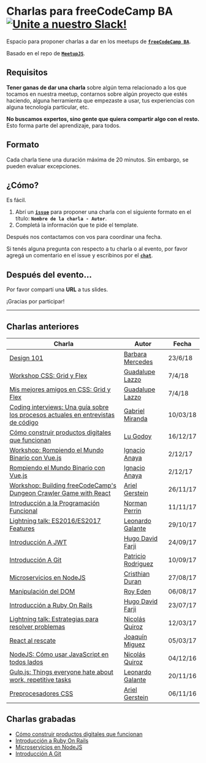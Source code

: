 # Charlas para freeCodeCamp BA [![Unite a nuestro Slack!](https://freecodecampba.herokuapp.com/badge.svg)](http://freecodecampba.org/chat)

Espacio para proponer charlas a dar en los meetups de **[`freeCodeCamp BA`](https://www.freecodecampba.org)**.

Basado en el repo de **[`MeetupJS`](https://github.com/meetupjs-ar/charlas/)**.

## Requisitos

**Tener ganas de dar una charla** sobre algún tema relacionado a los que tocamos en nuestra meetup, contarnos sobre algún proyecto que estés haciendo, alguna herramienta que empezaste a usar, tus experiencias con alguna tecnología particular, etc.

**No buscamos expertos, sino gente que quiera compartir algo con el resto.** Esto forma parte del aprendizaje, para todos.

## Formato

Cada charla tiene una duración máxima de 20 minutos. Sin embargo, se pueden evaluar excepciones.

## ¿Cómo?

Es fácil.

1. Abrí un **[`issue`](https://github.com/FreeCodeCampBA/charlas/issues)** para proponer una charla con el siguiente formato en el título: **`Nombre de la charla - Autor`**.
2. Completá la información que te pide el template.

Después nos contactamos con vos para coordinar una fecha.

Si tenés alguna pregunta con respecto a tu charla o al evento, por favor agregá un comentario en el issue y escribinos por el **[`chat`](https://freecodecampba.org/chat)**.

## Después del evento...

Por favor compartí una **URL** a tus slides.

¡Gracias por participar!

---

## Charlas anteriores

| Charla                                                                                                                                                                | Autor                                                 | Fecha    |
| --------------------------------------------------------------------------------------------------------------------------------------------------------------------- | ----------------------------------------------------- | -------- |
| [Design 101](https://es.scribd.com/document/387328167/Design-101)                                                                                                     | [Barbara Mercedes](https://twitter.com/barmercedes_)  | 23/6/18  |
| [Workshop CSS: Grid y Flex](https://github.com/guadalazzo/workshop-css-grid)                                                                                          | [Guadalupe Lazzo](https://twitter.com/Waduchis)       | 7/4/18   |
| [Mis mejores amigos en CSS: Grid y Flex](https://docs.google.com/presentation/d/1f73IJ3vb2ZXOIrwqDx6ExrjrYnavgCJH0TqpKfSVIXU/edit#slide=id.p)                         | [Guadalupe Lazzo](https://twitter.com/Waduchis)       | 7/4/18   |
| [Coding interviews: Una guía sobre los procesos actuales en entrevistas de código](http://slides.com/gabrielmiranda-1/deck-2#/)                                       | [Gabriel Miranda](https://twitter.com/frontendingme)  | 10/03/18 |
| [Cómo construir productos digitales que funcionan](https://docs.google.com/presentation/d/1Lu-uD_j6qF2xOazfig3KSNC_bcPoZhYQhvpGJiffXR8/edit#slide=id.g2a44e3d5b6_0_6) | [Lu Godoy](https://twitter.com/tocateunvals)          | 16/12/17 |
| [Workshop: Rompiendo el Mundo Binario con Vue.js](https://github.com/ianaya89/workshop-vuejs/)                                                                        | [Ignacio Anaya](https://twitter.com/ianaya89)         | 2/12/17  |
| [Rompiendo el Mundo Binario con Vue.js](https://speakerdeck.com/ianaya89/workshop-rompiendo-el-mundo-binario-con-vue-dot-js)                                          | [Ignacio Anaya](https://twitter.com/ianaya89)         | 2/12/17  |
| [Workshop: Building freeCodeCamp's Dungeon Crawler Game with React](https://github.com/arielger/fcc-dungeon-game)                                                     | [Ariel Gerstein](https://twitter.com/arielger_)       | 26/11/17 |
| [Introducción a la Programación Funcional](http://slides.com/normanperrin/deck#/)                                                                                     | [Norman Perrin](https://twitter.com/NormanPerrinOK)   | 11/11/17 |
| [Lightning talk: ES2016/ES2017 Features](https://es2016-2017-features.now.sh/)                                                                                        | [Leonardo Galante](https://twitter.com/lndgalante)    | 29/10/17 |
| [Introducción A JWT](https://jwt-talk.now.sh/#0)                                                                                                                      | [Hugo David Farji](https://twitter.com/hdf1986)       | 24/09/17 |
| [Introducción A Git](https://charla-de-git.now.sh/#/home)                                                                                                             | [Patricio Rodriguez](https://twitter.com/patao_)      | 10/09/17 |
| [Microservicios en NodeJS](https://gist.github.com/durancristhian/65e7282cdbe043faddcee18f9e118230)                                                                   | [Cristhian Duran](https://twitter.com/durancristhian) | 27/08/17 |
| [Manipulación del DOM](http://slides.com/roye/dom_101_es#/)                                                                                                           | [Roy Eden](https://twitter.com/royede)                | 06/08/17 |
| [Introducción a Ruby On Rails](https://gitpitch.com/hdf1986/rails-presentation)                                                                                       | [Hugo David Farji](https://twitter.com/hdf1986)       | 23/07/17 |
| [Lightning talk: Estrategias para resolver problemas](https://nicolasquiroz.com/problem-solving-strategies/)                                                          | [Nicolás Quiroz](https://twitter.com/_nhsz)           | 12/03/17 |
| [React al rescate](https://drive.google.com/file/d/0B_7pvYnHpQE1T1g3UXpaLTFUWTg/view)                                                                                 | [Joaquín Miguez](https://twitter.com/joaqtor)         | 05/03/17 |
| [NodeJS: Cómo usar JavaScript en todos lados](https://nicolasquiroz.com/node-lightning-talk/#/)                                                                       | [Nicolás Quiroz](https://twitter.com/_nhsz)           | 04/12/16 |
| [Gulp.js: Things everyone hate about work, repetitive tasks](https://leonardogalante.com/gulp-lightalk/)                                                              | [Leonardo Galante](https://twitter.com/lndgalante)    | 20/11/16 |
| [Preprocesadores CSS](https://docs.google.com/presentation/d/1tSQlaE9jPmvBlYtNNPSqnFu2StMGN12naJo83iJQfOM/edit#slide=id.p)                                            | [Ariel Gerstein](https://twitter.com/arielger_)       | 06/11/16 |

## Charlas grabadas

- [Cómo construir productos digitales que funcionan](https://www.youtube.com/watch?v=yQizxewvK48&t)
- [Introducción a Ruby On Rails](https://www.youtube.com/watch?v=kDhoTB_fjzo)
- [Microservicios en NodeJS](https://www.youtube.com/watch?v=cdYatPKNYJA)
- [Introducción A Git](https://www.youtube.com/watch?v=4fbzjJH5LIQ)

